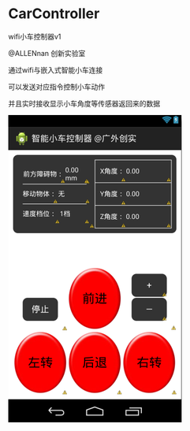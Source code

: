 # CarController
wifi小车控制器v1

@ALLENnan 创新实验室

通过wifi与嵌入式智能小车连接

可以发送对应指令控制小车动作

并且实时接收显示小车角度等传感器返回来的数据

![ui](https://github.com/ALLENnan/CarController/blob/master/res/drawable-hdpi/ui.png)

